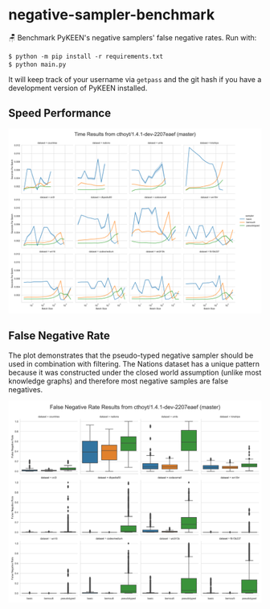 # negative-sampler-benchmark

🪑 Benchmark PyKEEN's negative samplers' false negative rates. Run with:

```shell
$ python -m pip install -r requirements.txt
$ python main.py
```

It will keep track of your username via `getpass` and the git hash if you
have a development version of PyKEEN installed.

## Speed Performance

![Times](data/cthoyt/2207eaef/times.svg)

## False Negative Rate

The plot demonstrates that the pseudo-typed negative sampler should be used in combination with filtering. The Nations
dataset has a unique pattern because it was constructed under the closed world assumption (unlike most knowledge graphs)
and therefore most negative samples are false negatives.

![False Negative Rate](data/cthoyt/2207eaef/fnr.png)
